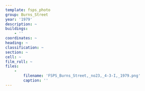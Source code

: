 ```yaml
---
template: fsps_photo
group: Burns_Street
year: '1979'
description: ~
buildings:
    - ''
coordinates: ~
heading: ~
classification: ~
section: ~
cell: ~
film_roll: ~
files:
    -
        filename: 'FSPS_Burns_Street,_no23,_4-3-I,_1979.png'
        caption: ''
---
```

